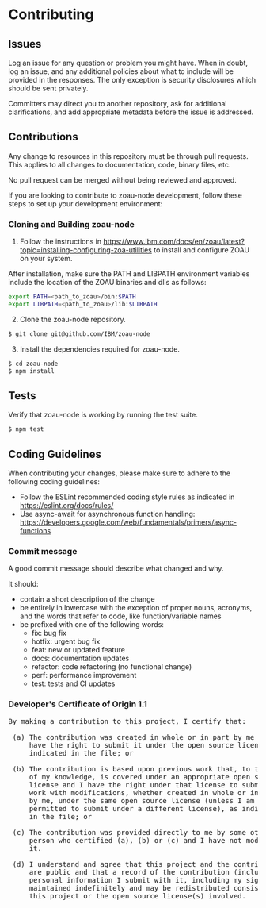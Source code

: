 # Contributing

## Issues

Log an issue for any question or problem you might have. When in doubt, log an issue, and
any additional policies about what to include will be provided in the responses. The only
exception is security disclosures which should be sent privately.

Committers may direct you to another repository, ask for additional clarifications, and
add appropriate metadata before the issue is addressed.

## Contributions

Any change to resources in this repository must be through pull requests. This applies to all changes
to documentation, code, binary files, etc.

No pull request can be merged without being reviewed and approved.

If you are looking to contribute to zoau-node development, follow these steps
to set up your development environment:

### Cloning and Building zoau-node

1. Follow the instructions in
https://www.ibm.com/docs/en/zoau/latest?topic=installing-configuring-zoa-utilities to install
and configure ZOAU on your system.

After installation, make sure the PATH and LIBPATH environment variables include the location
of the ZOAU binaries and dlls as follows:
``` bash
export PATH=<path_to_zoau>/bin:$PATH
export LIBPATH=<path_to_zoau>/lib:$LIBPATH
```

2. Clone the zoau-node repository.

```bash
$ git clone git@github.com/IBM/zoau-node
```

3. Install the dependencies required for zoau-node.

```bash
$ cd zoau-node
$ npm install
```

## Tests

Verify that zoau-node is working by running the test suite.

```bash
$ npm test
```

## Coding Guidelines
When contributing your changes, please make sure to adhere to the following 
coding guidelines:

* Follow the ESLint recommended coding style rules as indicated in https://eslint.org/docs/rules/
* Use async-await for asynchronous function handling: https://developers.google.com/web/fundamentals/primers/async-functions

### Commit message

A good commit message should describe what changed and why.

It should:
  * contain a short description of the change
  * be entirely in lowercase with the exception of proper nouns, acronyms, and the words that refer to code, like function/variable names
  * be prefixed with one of the following words:
    * fix: bug fix
    * hotfix: urgent bug fix
    * feat: new or updated feature
    * docs: documentation updates
    * refactor: code refactoring (no functional change)
    * perf: performance improvement
    * test: tests and CI updates

### Developer's Certificate of Origin 1.1

<pre>
By making a contribution to this project, I certify that:

 (a) The contribution was created in whole or in part by me and I
     have the right to submit it under the open source license
     indicated in the file; or

 (b) The contribution is based upon previous work that, to the best
     of my knowledge, is covered under an appropriate open source
     license and I have the right under that license to submit that
     work with modifications, whether created in whole or in part
     by me, under the same open source license (unless I am
     permitted to submit under a different license), as indicated
     in the file; or

 (c) The contribution was provided directly to me by some other
     person who certified (a), (b) or (c) and I have not modified
     it.

 (d) I understand and agree that this project and the contribution
     are public and that a record of the contribution (including all
     personal information I submit with it, including my sign-off) is
     maintained indefinitely and may be redistributed consistent with
     this project or the open source license(s) involved.
</pre>
